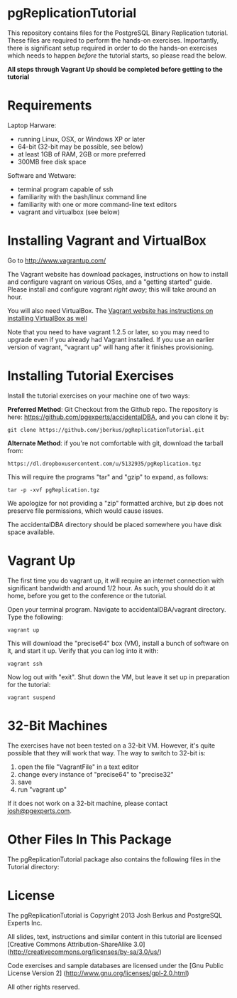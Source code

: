 pgReplicationTutorial
=====================

This repository contains files for the PostgreSQL Binary Replication tutorial.
These files are required to perform the hands-on exercises.
Importantly, there is significant setup required in order to
do the hands-on exercises which needs to happen _before_ the
tutorial starts, so please read the below.

**All steps through Vagrant Up should be completed before
getting to the tutorial**

Requirements
=============

Laptop Harware:

* running Linux, OSX, or Windows XP or later
* 64-bit (32-bit may be possible, see below)
* at least 1GB of RAM, 2GB or more preferred
* 300MB free disk space

Software and Wetware:

* terminal program capable of ssh
* familiarity with the bash/linux command line
* familiarity with one or more command-line text editors
* vagrant and virtualbox (see below)

Installing Vagrant and VirtualBox
=================================

Go to http://www.vagrantup.com/

The Vagrant website has download packages, instructions
on how to install and configure vagrant on various OSes, and
a "getting started" guide.  Please install and configure
vagrant _right away_; this will take around an hour.

You will also need VirtualBox. The [Vagrant website has
instructions on installing VirtualBox as
well](http://docs.vagrantup.com/v2/virtualbox/index.html)

Note that you need to have vagrant 1.2.5 or later, so you may
need to upgrade even if you already had Vagrant installed.
If you use an earlier version of vagrant, "vagrant up" will
hang after it finishes provisioning.

Installing Tutorial Exercises
=============================

Install the tutorial exercises on your machine one of two
ways:

**Preferred Method**: Git Checkout from the Github repo. The
repository is here: https://github.com/pgexperts/accidentalDBA,
and you can clone it by:

    git clone https://github.com/jberkus/pgReplicationTutorial.git

**Alternate Method**: if you're not comfortable with git, download
the tarball from:

    https://dl.dropboxusercontent.com/u/5132935/pgReplication.tgz

This will require the programs "tar" and "gzip" to expand, as follows:

    tar -p -xvf pgReplication.tgz

We apologize for not providing a "zip" formatted archive, but zip does not
preserve file permissions, which would cause issues.

The accidentalDBA directory should be placed somewhere you have disk
space available.

Vagrant Up
==========

The first time you do vagrant up, it will require an internet connection
with significant bandwidth and around 1/2 hour.  As such, you should do
it at home, before you get to the conference or the tutorial.

Open your terminal program. Navigate to accidentalDBA/vagrant directory.
Type the following:

    vagrant up

This will download the "precise64" box (VM), install a bunch of software on
it, and start it up.  Verify that you can log into it with:

    vagrant ssh

Now log out with "exit".  Shut down the VM, but leave it set up in preparation
for the tutorial:

    vagrant suspend

32-Bit Machines
===============

The exercises have not been tested on a 32-bit VM.  However, it's quite possible
that they will work that way.  The way to switch to 32-bit is:

1. open the file "VagrantFile" in a text editor
2. change every instance of "precise64" to "precise32"
3. save
4. run "vagrant up"

If it does not work on a 32-bit machine, please contact josh@pgexperts.com.

Other Files In This Package
===========================

The pgReplicationTutorial package also contains the following files in the Tutorial directory:

License
=======

The pgReplicationTutorial is Copyright 2013 Josh Berkus and PostgreSQL Experts Inc.

All slides, text, instructions and similar content in this tutorial are
licensed [Creative Commons Attribution-ShareAlike 3.0]
(http://creativecommons.org/licenses/by-sa/3.0/us/)

Code exercises and sample databases are licensed under the
[Gnu Public License Version 2]
(http://www.gnu.org/licenses/gpl-2.0.html)

All other rights reserved.